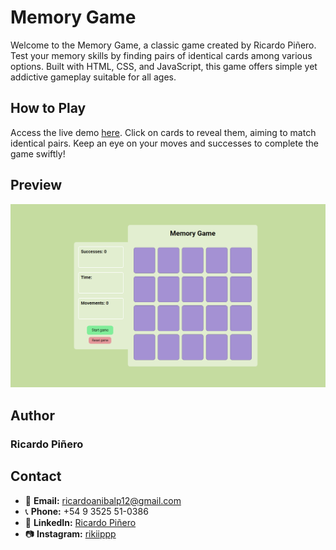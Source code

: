 # Memory Game

Welcome to the Memory Game, a classic game created by Ricardo Piñero. Test your memory skills by finding pairs of identical cards among various options. Built with HTML, CSS, and JavaScript, this game offers simple yet addictive gameplay suitable for all ages.

## How to Play
Access the live demo [here](https://rikiippp.github.io/Memory-Game/). Click on cards to reveal them, aiming to match identical pairs. Keep an eye on your moves and successes to complete the game swiftly!

## Preview
![Preview Memory Game](image.png)

## Author
### Ricardo Piñero

## Contact
- 📧 **Email:** [ricardoanibalp12@gmail.com](mailto:ricardoanibalp12@gmail.com)
- 📞 **Phone:** +54 9 3525 51-0386
- 🔗 **LinkedIn:** [Ricardo Piñero](https://www.linkedin.com/in/ricarddop/)
- 📷 **Instagram:** [rikiippp](https://www.instagram.com/rikiippp/)


